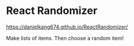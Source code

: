 # React Randomizer

https://danielkang674.github.io/ReactRandomizer/

Make lists of items. Then choose a random item!
